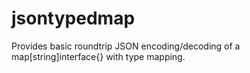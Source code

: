 # jsontypedmap
Provides basic roundtrip JSON encoding/decoding of a map[string]interface{} with type mapping.
